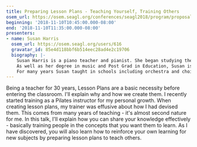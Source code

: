 ```yaml
---
title: Preparing Lesson Plans - Teaching Yourself, Training Others
osem_url: https://osem.seagl.org/conferences/seagl2018/program/proposals/489
beginning: '2018-11-10T10:45:00.000-08:00'
end: '2018-11-10T11:35:00.000-08:00'
presenters:
- name: Susan Harris
  osem_url: https://osem.seagl.org/users/616
  gravatar_id: 85e4d118bbf6b514eec28ad4e2c19706
  biography: |-
    Susan Harris is a piano teacher and pianist. She began studying the piano in England, at the age of seven, later receiving a BA (Hons) music degree and then a Post Grad in Music Education from Reading University.
    As well as her degree in music and Post Grad in Education, Susan is a Licentiate of the Guildhall School of Music, London.
    For many years Susan taught in schools including orchestra and choir, as well as piano. Her Ofsted reports rated her as ‘Outstanding’.
---
```


Being a teacher for 30 years, Lesson Plans are a basic necessity before entering the classroom.  I'll explain why and how we create them.  I recently started training as a Pilates instructor for my personal growth.  When creating lesson plans, my trainer was effusive about how I had devised them.  This comes from many years of teaching - it's almost second nature for me.  In this talk, I'll explain how you can share your knowledge effectively - basically training people in the concepts that you want them to learn.  As I have discovered, you will also learn how to reinforce your own learning for new subjects by preparing lesson plans to teach others.
